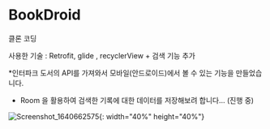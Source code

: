 # BookDroid
클론 코딩 

사용한 기술 : Retrofit, glide , recyclerView  + 검색 기능 추가 

*인터파크 도서의 API를 가져와서 모바일(안드로이드)에서 볼 수 있는 기능을 만들었습니다. 

 * Room 을 활용하여 검색한 기록에 대한 데이터를 저장해보려 합니다... (진행 중)

![Screenshot_1640662575](https://user-images.githubusercontent.com/70066242/147533105-55b519b2-161f-4fc6-9c43-18fc19753fc0.png){: width="40%" height="40%"}


